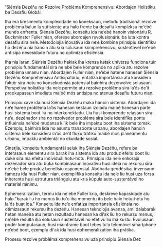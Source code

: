 'Siénsia Dezéñu no Rezolve Probléma Komprehensivu: Abordajen Holistiku ba Desafiu Globál

Iha era kresimentu komplexidade no koneksaun, metodu tradisionál rezolve probléma balun la sufisiente atu halo frente ba desafiu kompleksu ne’ebé mundo enfrenta. Siénsia Dezéñu, konseitu ida ne’ebé hanoin visionáriu R. Buckminster Fuller nian, oferese abordajen revolusionáriu ba luta kontra desafiu sira ne’e. Metodolojia inovativu ida ne’e kombina prinsípiu sientífiku ho dezéñu nia hanoin atu kria solusaun komprehensivu, sustentavel ne'ebé antisipa nesesidade futuru no optimiza efisiénsia.

Iha nia laran, Siénsia Dezéñu hakiak iha krensa katak universu funciona tuir prinsípiu fundamentál sira ne'ebé bele komprende no aplika atu rezolve probléma umanu nian. Abordajen Fuller nian, ne’ebé hatene hanesan Siénsia Dezéñu Komprehensivu Antisipatóriu, enfatiza importánsia atu konsidera faktór sira hotu no konsekuénsia potensiál bainhira dezenvolve solusaun. Perspetiva holistiku ida ne’e permite atu rezolve probléma sira la’ós de’it preokupasaun imediatu maibé mós antisipa no atenua desafiu futuru nian.

Prinsípiu xave ida husi Siénsia Dezéñu maka hanoin sistema. Abordajen ida ne’e haree probléma la’ós hanesan kestaun izoladu maibé hanesan parte husi sistema boot liu no interkonektadu. Liu husi komprende relasaun sira ne’e, dezénador sira no rezolvedor probléma sira bele identifika pontu influénsia ne'ebé mudansa ki’ik bele iha impaktu boot iha sistema tomak. Ezemplu, bainhira lida ho asuntu transporte urbanu, abordajen hanoin sistema bele konsidera la’ós de’it fluxu tráfiku maibé mós planeamentu urbanu, impaktu ambientál no ekuidade sosial.

Sinérjia, konseitu fundamentál seluk iha Siénsia Dezéñu, refere ba interasaun elementu sira barak iha sistema ida atu produz efeitu boot liu duke sira nia efeitu individuál hotu-hotu. Prinsípiu ida ne’e enkoraja dezénador sira atu buka kombinasaun inovativu husi ideia no rekursu sira ne'ebé bele produz benefísiu esponensial. Abóbada geodésika, invensaun famozu ida husi Fuller nian, exemplifika konseitu ida ne’e liu husi uza forsa inherente husi estrutura triángulu atu kria kúpula auto-sustentável ho material mínimu.

Ephemeralization, termu ida ne'ebé Fuller kria, deskreve kapasidade atu halo "barak liu ho menus liu to'o iha momentu ita bele halo hotu-hotu ho la'ós buat ida." Konseitu ida ne’e enfatiza importánsia efisiénsia no otimizasaun rekursu iha dezéñu. Hanesan teknolojia avansa, ami dalabarak hetan maneira atu hetan rezultadu hanesan ka di'ak liu ho rekursu menus, ne'ebé resulta iha solusaun sustentavel no efetivu liu iha kustu. Evolusaun podér komputasaun, husi mainframe boot tebes to'o telemóvel smartphone ne’ebé boot, ezemplu di'ak ida husi ephemeralization iha prátika.

Prosesu rezolve probléma komprehensivu uza prinsípiu Siénsia Dez
